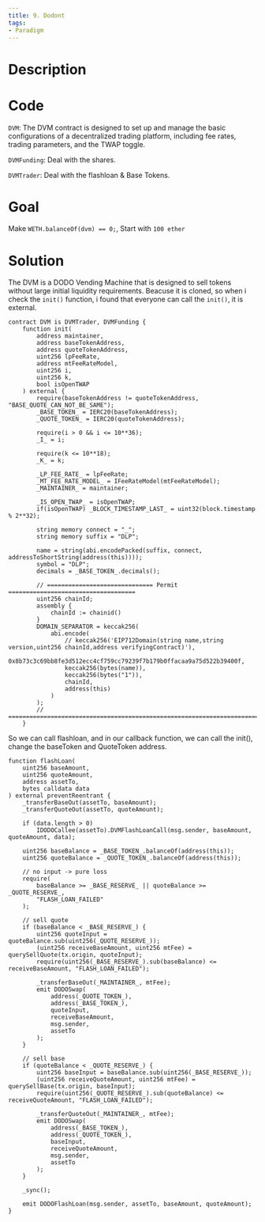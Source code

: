 ```yaml
---
title: 9. Dodont
tags:
- Paradigm
---
```


# Description

# Code
`DVM`: The DVM contract is designed to set up and manage the basic configurations of a decentralized trading platform, including fee rates, trading parameters, and the TWAP toggle.

`DVMFunding`: Deal with the shares.

`DVMTrader`: Deal with the flashloan & Base Tokens.


# Goal
Make `WETH.balanceOf(dvm) == 0;`, Start with `100 ether`

# Solution
The DVM is a DODO Vending Machine that is designed to sell tokens without large initial liquidity requirements. 
Beacuse it is cloned, so when i check the `init()` function, i found that everyone can call the `init()`, it is external.
```solidity
contract DVM is DVMTrader, DVMFunding {
    function init(
        address maintainer,
        address baseTokenAddress,
        address quoteTokenAddress,
        uint256 lpFeeRate,
        address mtFeeRateModel,
        uint256 i,
        uint256 k,
        bool isOpenTWAP
    ) external {
        require(baseTokenAddress != quoteTokenAddress, "BASE_QUOTE_CAN_NOT_BE_SAME");
        _BASE_TOKEN_ = IERC20(baseTokenAddress);
        _QUOTE_TOKEN_ = IERC20(quoteTokenAddress);

        require(i > 0 && i <= 10**36);
        _I_ = i;

        require(k <= 10**18);
        _K_ = k;

        _LP_FEE_RATE_ = lpFeeRate;
        _MT_FEE_RATE_MODEL_ = IFeeRateModel(mtFeeRateModel);
        _MAINTAINER_ = maintainer;

        _IS_OPEN_TWAP_ = isOpenTWAP;
        if(isOpenTWAP) _BLOCK_TIMESTAMP_LAST_ = uint32(block.timestamp % 2**32);

        string memory connect = "_";
        string memory suffix = "DLP";

        name = string(abi.encodePacked(suffix, connect, addressToShortString(address(this))));
        symbol = "DLP";
        decimals = _BASE_TOKEN_.decimals();

        // ============================== Permit ====================================
        uint256 chainId;
        assembly {
            chainId := chainid()
        }
        DOMAIN_SEPARATOR = keccak256(
            abi.encode(
                // keccak256('EIP712Domain(string name,string version,uint256 chainId,address verifyingContract)'),
                0x8b73c3c69bb8fe3d512ecc4cf759cc79239f7b179b0ffacaa9a75d522b39400f,
                keccak256(bytes(name)),
                keccak256(bytes("1")),
                chainId,
                address(this)
            )
        );
        // ==========================================================================
    }
```
So we can call flashloan, and in our callback function, we can call the init(), change the baseToken and QuoteToken address.
```solidity
function flashLoan(
    uint256 baseAmount,
    uint256 quoteAmount,
    address assetTo,
    bytes calldata data
) external preventReentrant {
    _transferBaseOut(assetTo, baseAmount);
    _transferQuoteOut(assetTo, quoteAmount);

    if (data.length > 0)
        IDODOCallee(assetTo).DVMFlashLoanCall(msg.sender, baseAmount, quoteAmount, data);

    uint256 baseBalance = _BASE_TOKEN_.balanceOf(address(this));
    uint256 quoteBalance = _QUOTE_TOKEN_.balanceOf(address(this));

    // no input -> pure loss
    require(
        baseBalance >= _BASE_RESERVE_ || quoteBalance >= _QUOTE_RESERVE_,
        "FLASH_LOAN_FAILED"
    );

    // sell quote
    if (baseBalance < _BASE_RESERVE_) {
        uint256 quoteInput = quoteBalance.sub(uint256(_QUOTE_RESERVE_));
        (uint256 receiveBaseAmount, uint256 mtFee) = querySellQuote(tx.origin, quoteInput);
        require(uint256(_BASE_RESERVE_).sub(baseBalance) <= receiveBaseAmount, "FLASH_LOAN_FAILED");

        _transferBaseOut(_MAINTAINER_, mtFee);
        emit DODOSwap(
            address(_QUOTE_TOKEN_),
            address(_BASE_TOKEN_),
            quoteInput,
            receiveBaseAmount,
            msg.sender,
            assetTo
        );
    }

    // sell base
    if (quoteBalance < _QUOTE_RESERVE_) {
        uint256 baseInput = baseBalance.sub(uint256(_BASE_RESERVE_));
        (uint256 receiveQuoteAmount, uint256 mtFee) = querySellBase(tx.origin, baseInput);
        require(uint256(_QUOTE_RESERVE_).sub(quoteBalance) <= receiveQuoteAmount, "FLASH_LOAN_FAILED");

        _transferQuoteOut(_MAINTAINER_, mtFee);
        emit DODOSwap(
            address(_BASE_TOKEN_),
            address(_QUOTE_TOKEN_),
            baseInput,
            receiveQuoteAmount,
            msg.sender,
            assetTo
        );
    }

    _sync();

    emit DODOFlashLoan(msg.sender, assetTo, baseAmount, quoteAmount);
}
```
